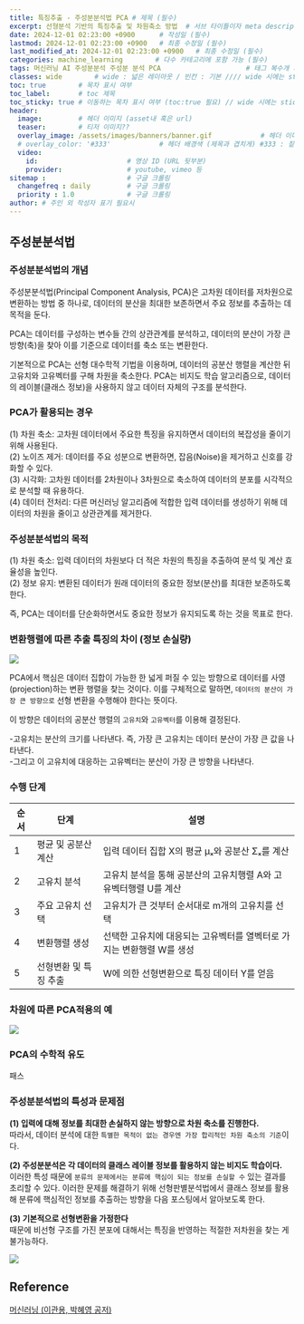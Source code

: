```yaml
---
title: 특징추출 - 주성분분석법 PCA # 제목 (필수)
excerpt: 선형분석 기반의 특징추출 및 차원축소 방법  # 서브 타이틀이자 meta description (필수)
date: 2024-12-01 02:23:00 +0900      # 작성일 (필수)
lastmod: 2024-12-01 02:23:00 +0900   # 최종 수정일 (필수)
last_modified_at: 2024-12-01 02:23:00 +0900   # 최종 수정일 (필수)
categories: machine_learning        # 다수 카테고리에 포함 가능 (필수)
tags: 머신러닝 AI 주성분분석 주성분 분석 PCA                     # 태그 복수개 가능 (필수)
classes: wide        # wide : 넓은 레이아웃 / 빈칸 : 기본 //// wide 시에는 sticky toc 불가
toc: true        # 목차 표시 여부
toc_label:       # toc 제목
toc_sticky: true # 이동하는 목차 표시 여부 (toc:true 필요) // wide 시에는 sticky toc 불가
header: 
  image:         # 헤더 이미지 (asset내 혹은 url)
  teaser:        # 티저 이미지??
  overlay_image: /assets/images/banners/banner.gif            # 헤더 이미지 (제목과 겹치게)
  # overlay_color: '#333'            # 헤더 배경색 (제목과 겹치게) #333 : 짙은 회색 (필수)
  video:
    id:                      # 영상 ID (URL 뒷부분)
    provider:                # youtube, vimeo 등
sitemap :                    # 구글 크롤링
  changefreq : daily         # 구글 크롤링
  priority : 1.0             # 구글 크롤링
author: # 주인 외 작성자 표기 필요시
---
```

<!--postNo: 20241201_003-->


## 주성분분석법  

### 주성분분석법의 개념  

주성분분석법(Principal Component Analysis, PCA)은 고차원 데이터를 저차원으로 변환하는 방법 중 하나로, 데이터의 분산을 최대한 보존하면서 주요 정보를 추출하는 데 목적을 둔다.  

PCA는 데이터를 구성하는 변수들 간의 상관관계를 분석하고, 데이터의 분산이 가장 큰 방향(축)을 찾아 이를 기준으로 데이터를 축소 또는 변환한다.  

기본적으로 PCA는 선형 대수학적 기법을 이용하며, 데이터의 공분산 행렬을 계산한 뒤 고유치와 고유벡터를 구해 차원을 축소한다. PCA는 비지도 학습 알고리즘으로, 데이터의 레이블(클래스 정보)을 사용하지 않고 데이터 자체의 구조를 분석한다.  

### PCA가 활용되는 경우  

(1) 차원 축소: 고차원 데이터에서 주요한 특징을 유지하면서 데이터의 복잡성을 줄이기 위해 사용된다.  
(2) 노이즈 제거: 데이터를 주요 성분으로 변환하면, 잡음(Noise)을 제거하고 신호를 강화할 수 있다.  
(3) 시각화: 고차원 데이터를 2차원이나 3차원으로 축소하여 데이터의 분포를 시각적으로 분석할 때 유용하다.  
(4) 데이터 전처리: 다른 머신러닝 알고리즘에 적합한 입력 데이터를 생성하기 위해 데이터의 차원을 줄이고 상관관계를 제거한다.  

### 주성분분석법의 목적  

(1) 차원 축소: 입력 데이터의 차원보다 더 적은 차원의 특징을 추출하여 분석 및 계산 효율성을 높인다.  
(2) 정보 유지: 변환된 데이터가 원래 데이터의 중요한 정보(분산)를 최대한 보존하도록 한다.  

즉, PCA는 데이터를 단순화하면서도 중요한 정보가 유지되도록 하는 것을 목표로 한다.  

### 변환행렬에 따른 추출 특징의 차이 (정보 손실량)  

![](/assets/images/20241201_003_001.png)  

PCA에서 핵심은 데이터 집합이 가능한 한 넓게 퍼질 수 있는 방향으로 데이터를 사영(projection)하는 변환 행렬을 찾는 것이다. 이를 구체적으로 말하면, `데이터의 분산이 가장 큰 방향으로` 선형 변환을 수행해야 한다는 뜻이다.  

이 방향은 데이터의 공분산 행렬의 `고유치`와 `고유벡터`를 이용해 결정된다.  

-고유치는 분산의 크기를 나타낸다. 즉, 가장 큰 고유치는 데이터 분산이 가장 큰 값을 나타낸다.  
-그리고 이 고유치에 대응하는 고유벡터는 분산이 가장 큰 방향을 나타낸다.  

### 수행 단계  

|순서|단계|설명|
|---|---|---|
|1|평균 및 공분산 계산|입력 데이터 집합 X의 평균 μₓ와 공분산 Σₓ를 계산|
|2|고유치 분석|고유치 분석을 통해 공분산의 고유치행렬 A와 고유벡터행렬 U를 계산|
|3|주요 고유치 선택|고유치가 큰 것부터 순서대로 m개의 고유치를 선택|
|4|변환행렬 생성|선택한 고유치에 대응되는 고유벡터를 열벡터로 가지는 변환행렬 W를 생성|
|5|선형변환 및 특징 추출|W에 의한 선형변환으로 특징 데이터 Y를 얻음|

### 차원에 따른 PCA적용의 예  

![](/assets/images/20241201_003_002.png)  

### PCA의 수학적 유도  

패스  

### 주성분분석법의 특성과 문제점  

**(1) 입력에 대해 정보를 최대한 손실하지 않는 방향으로 차원 축소를 진행한다.**  
따라서, 데이터 분석에 대한 `특별한 목적이 없는 경우엔 가장 합리적인 차원 축소의 기준`이다.  

**(2) 주성분분석은 각 데이터의 클래스 레이블 정보를 활용하지 않는 비지도 학습이다.**  
이러한 특성 때문에 `분류의 문제에서는 분류에 핵심이 되는 정보를 손실할 수` 있는 결과를 초리할 수 있다. 이러한 문제를 해결하기 위해 선형판별분석법에서 클래스 정보를 활용해 분류에 핵심적인 정보를 추출하는 방향을 다음 포스팅에서 알아보도록 한다.  

**(3) 기본적으로 선형변환을 가정한다**  
때문에 비선형 구조를 가진 분포에 대해서는 특징을 반영하는 적절한 저차원을 찾는 게 불가능하다.  

![](/assets/images/20241201_003_003.png)  


## Reference  

[머신러닝 (이관용, 박혜영 공저)](https://search.shopping.naver.com/book/catalog/33751852618?cat_id=50005558&frm=PBOKPRO&query=머신러닝+이관용&NaPm=ct%3Dm3hfzyhc%7Cci%3D228c56736e9b189c35b08cbd8c5ddb7f9e67e63e%7Ctr%3Dboknx%7Csn%3D95694%7Chk%3D8bfde20797c97955dc000ea62799753a0da42a06)  